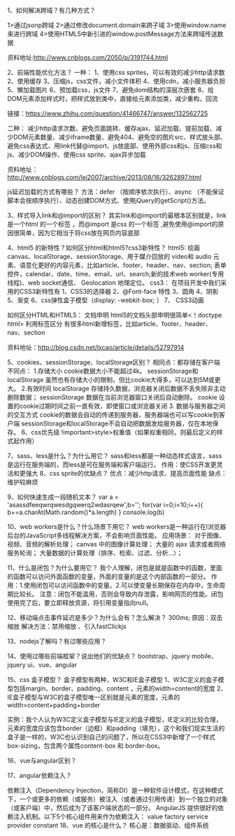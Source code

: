
1、如何解决跨域？有几种方式？

1>通过jsonp跨域
2>通过修改document.domain来跨子域
3>使用window.name来进行跨域
4>使用HTML5中新引进的window.postMessage方法来跨域传送数据

资料地址:http://www.cnblogs.com/2050/p/3191744.html

2、前端性能优化方法？
一种：
1、使用css sprites，可以有效的减少http请求数
2、使用缓存
3、压缩js，css文件，减小文件体积
4、使用cdn，减小服务器负担
5、懒加载图片
6、预加载css，js文件
7、避免dom结构的深层次嵌套
8、给DOM元素添加样式时，把样式放到类中，直接给元素添加类，减少重构，回流

链接：https://www.zhihu.com/question/41466747/answer/132562725

二种：
减少http请求次数、避免页面跳转、缓存ajax、延迟加载、提前加载、减少DOM元素数量、减少iframe数量、避免404、避免空的图片src、样式放头部、避免css表达式、用link代替@import、js放底部、使用外部css和js、压缩css和js、减少DOM操作、使用css sprite、ajax异步加载

资料地址：http://www.cnblogs.com/lei2007/archive/2013/08/16/3262897.html

js延迟加载的方式有哪些？
方法：defer （按顺序依次执行）、async （不能保证脚本会按顺序执行）、动态创建DOM方式、使用jQuery的getScript()方法。

3、样式导入link和@import的区别？
其实link和@import的最根本区别就是，link 是一个html 的一个标签 ，而@import 是css 的一个标签 ,避免使用@import的原因很简单，因为它相当于将css放在网页内容底部

4、html5 的新特性？如何区分html和html5?css3新特性？
html5:
绘画 canvas、localStorage、sessionStorage、用于媒介回放的 video和 audio 元素、语意化更好的内容元素，比如article、footer、header、nav、section;
     表单控件，calendar、date、time、email、url、search;新的技术web worker(专用线程)、web socket通信、 Geolocation 地理定位。
css3：
在项目开发中我们采用的CSS3新特性有 
1、CSS3的选择器
2、@Font-face 特性
3、圆角
4、阴影
5、渐变
6、css弹性盒子模型（display: -webkit-box; ）
7、 CSS3动画

如何区分HTML和HTML5：
文档申明
        html5的文档头部申明很简单<！doctype html>
利用标签区分
        有很多html新增标签，比如article、footer、header、nav、section

资料地址：http://blog.csdn.net/lxcao/article/details/52797914

5、cookies、sessionStorage、localStorage区别？
相同点：都存储在客户端
不同点：
1.存储大小
cookie数据大小不能超过4k。
sessionStorage和localStorage 虽然也有存储大小的限制，但比cookie大得多，可以达到5M或更大。
2.有效时间
localStorage 存储持久数据，浏览器关闭后数据不丢失除非主动删除数据；
sessionStorage 数据在当前浏览器窗口关闭后自动删除。
cookie 设置的cookie过期时间之前一直有效，即使窗口或浏览器关闭
3. 数据与服务器之间的交互方式
cookie的数据会自动的传递到服务器，服务器端也可以写cookie到客户端
sessionStorage和localStorage不会自动把数据发给服务器，仅在本地保存。
6、css优先级
!important>style>权重值（如果权重相同，则最后定义的样式起作用）

7、sass、less是什么？为什么用它？
sass和less都是一种动态样式语言，sass是运行在服务端的，而less是可在服务端和客户端运行。
作用：使CSS开发更灵活和更强大
8、css sprite的优缺点？
优点：减少http请求、提高页面性能
缺点：维护较麻烦

9、如何快速生成一段随机文本？
var a = 'asassdfeeqwrqwesdgqwerq2wdasrqew',b='';
for(var i=0;i<10;i++){
b+=a.charAt(Math.random()*a.length)
}
console.log(b)

10、web workers是什么？什么场景下用它？
web workers是一种运行在l浏览器后台的JavaScript多线程解决方案，不会影响页面性能。
应用场景：
对于图像、视频、音频的解析处理；
canvas 中的图像计算处理；
大量的 ajax 请求或者网络服务轮询；
大量数据的计算处理（排序、检索、过滤、分析…）；

11、什么是闭包？为什么要用它？
我个人理解，闭包是就是函数中的函数，里面的函数可以访问外面函数的变量，外面的变量的是这个内部函数的一部分。
作用：1.使用闭包可以访问函数中的变量。2.可以使变量长期保存在内存中，生命周期比较长。
注意：闭包不能滥用，否则会导致内存泄露，影响网页的性能。闭包使用完了后，要立即释放资源，将引用变量指向null。

12、移动端点击事件延迟是多少？为什么会有？怎么解决？
300ms;
原因：双击缩放 
解决方法：禁用缩放 、引入fastClickjs

13、nodejs了解吗？有过哪些应用？

14、使用过哪些前端框架？说出他们的优缺点？
bootstrap、jquery mobile、jquery ui、vue、angular

15、css 盒子模型？
盒子模型有两种，W3C和IE盒子模型
1、W3C定义的盒子模型包括margin、border、padding、content ，元素的width=content的宽度
2、IE盒子模型与W3C的盒子模型唯一区别就是元素的宽度，元素的width=content+padding+border

实例：我个人认为W3C定义盒子模型与IE定义的盒子模型，IE定义的比较合理，元素的宽度应该包含border（边框）和padding（填充），这个和我们现实生活的盒子是一样的，W3C也认识到自己的问题了，所以在CSS3中新增了一个样式box-sizing，包含两个属性content-box 和 border-box。

16、vue与angular区别？

17、angular依赖注入？
 
依赖注入（Dependency Injection，简称DI）是一种软件设计模式，在这种模式下，一个或更多的依赖（或服务）被注入（或者通过引用传递）到一个独立的对象（或客户端）中，然后成为了该客户端状态的一部分。
AngularJS 提供很好的依赖注入机制。以下5个核心组件用来作为依赖注入：
value
factory
service
provider
constant
18、vue 的核心是什么？
核心是：数据驱动、组件系统
